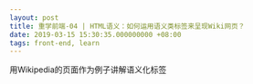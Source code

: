 ```yaml
---
layout: post
title: 重学前端-04 | HTML语义：如何运用语义类标签来呈现Wiki网页？
date: 2019-03-15 15:30:35.000000000 +08:00
tags: front-end, learn
---
```


用Wikipedia的页面作为例子讲解语义化标签